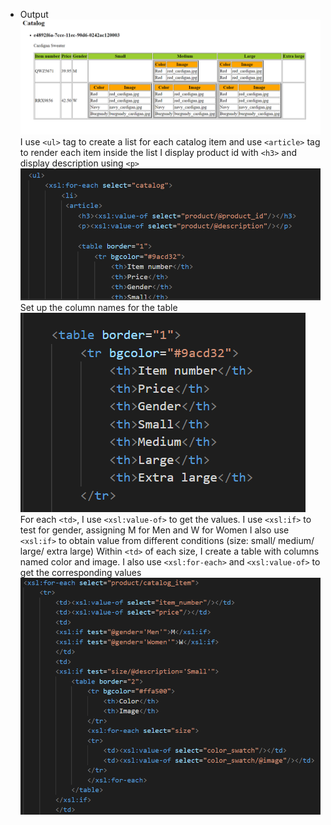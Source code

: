 - Output
![](../assets/asout.png)
I use `<ul>` tag to create a list for each catalog item and use `<article>` tag to render each item inside the list
I display product id with `<h3>` and display description using `<p>`
![](../assets/as1.png)
Set up the column names for the table
![](../assets/as2.png)
For each `<td>`, I use `<xsl:value-of>` to get the values.
I use `<xsl:if>` to test for gender, assigning M for Men and W for Women
I also use `<xsl:if>` to obtain value from different conditions (size: small/ medium/ large/ extra large)
Within `<td>` of each size, I create a table with columns named color and image. I also use `<xsl:for-each>` and `<xsl:value-of>` to get the corresponding values
![](../assets/as3.png)